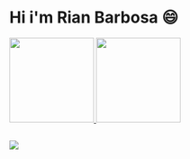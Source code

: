 # Hi i'm Rian Barbosa :smile:
<div>
  <a href="https://github.com/riannbarbosa">
  <img height="150em" src="https://github-readme-stats.vercel.app/api?username=riannbarbosa&show_icons=true&theme=radical&include_all_commits=true&count_private=true"/>
  <img height="150em" src="https://github-readme-stats.vercel.app/api/top-langs/?username=riannbarbosa&layout=compact&langs_count=16&theme=radical"/>
</div>
  
 ## 
  
  <a href="https://www.linkedin.com/in/rian-barbosa/" > <img src="https://img.shields.io/badge/LinkedIn-0077B5?style=for-the-badge&logo=linkedin&logoColor=white" target="_blank">
    
  ##
  
  
 
